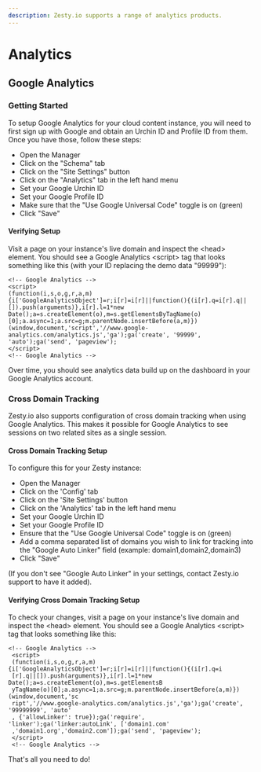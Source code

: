 ```yaml
---
description: Zesty.io supports a range of analytics products.
---
```


# Analytics

## Google Analytics

### Getting Started

To setup Google Analytics for your cloud content instance, you will need to first sign up with Google and obtain an Urchin ID and Profile ID from them.  Once you have those, follow these steps:

* Open the Manager
* Click on the "Schema" tab
* Click on the "Site Settings" button
* Click on the "Analytics" tab in the left hand menu
* Set your Google Urchin ID
* Set your Google Profile ID
* Make sure that the "Use Google Universal Code" toggle is on \(green\)
* Click "Save"

#### Verifying Setup

Visit a page on your instance's live domain and inspect the &lt;head&gt; element.  You should see a Google Analytics &lt;script&gt; tag that looks something like this \(with your ID replacing the demo data "99999"\):

```text
<!-- Google Analytics -->
<script>
(function(i,s,o,g,r,a,m){i['GoogleAnalyticsObject']=r;i[r]=i[r]||function(){(i[r].q=i[r].q||[]).push(arguments)},i[r].l=1*new Date();a=s.createElement(o),m=s.getElementsByTagName(o)[0];a.async=1;a.src=g;m.parentNode.insertBefore(a,m)})(window,document,'script','//www.google-analytics.com/analytics.js','ga');ga('create', '99999', 'auto');ga('send', 'pageview');
</script>
<!-- Google Analytics -->
```

Over time, you should see analytics data build up on the dashboard in your Google Analytics account.

### Cross Domain Tracking

Zesty.io also supports configuration of cross domain tracking when using Google Analytics.  This makes it possible for Google Analytics to see sessions on two related sites as a single session.

#### Cross Domain Tracking Setup

To configure this for your Zesty instance:

* Open the Manager
* Click on the 'Config' tab
* Click on the 'Site Settings' button
* Click on the 'Analytics' tab in the left hand menu
* Set your Google Urchin ID
* Set your Google Profile ID
* Ensure that the "Use Google Universal Code" toggle is on \(green\)
* Add a comma separated list of domains you wish to link for tracking into the "Google Auto Linker" field \(example: domain1,domain2,domain3\)
* Click "Save"

\(If you don't see "Google Auto Linker" in your settings, contact Zesty.io support to have it added\).

#### Verifying Cross Domain Tracking Setup

To check your changes, visit a page on your instance's live domain and inspect the &lt;head&gt; element. You should see a Google Analytics &lt;script&gt; tag that looks something like this:

```text
<!-- Google Analytics -->
 <script>
 (function(i,s,o,g,r,a,m){i['GoogleAnalyticsObject']=r;i[r]=i[r]||function(){(i[r].q=i
 [r].q||[]).push(arguments)},i[r].l=1*new Date();a=s.createElement(o),m=s.getElementsB
 yTagName(o)[0];a.async=1;a.src=g;m.parentNode.insertBefore(a,m)})(window,document,'sc
 ript','//www.google-analytics.com/analytics.js','ga');ga('create', '99999999', 'auto'
 , {'allowLinker': true});ga('require', 'linker');ga('linker:autoLink', ['domain1.com'
 ,'domain1.org','domain2.com']);ga('send', 'pageview');
 </script>
 <!-- Google Analytics -->
```

That's all you need to do!

